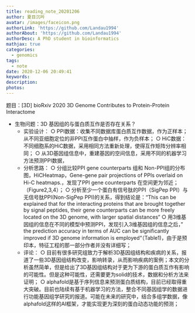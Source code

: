 ```yaml
---
title: reading_note_20201206
author: 夏目沉吟
avatar: /images/faceicon.png
authorLink: 'https://github.com/Landau1994'
authorAbout: 'https://github.com/Landau1994'
authorDesc: A PhD student in bioinformatics
mathjax: true
categories:
  - genomics
tags:
  - note
date: 2020-12-06 20:49:41
keywords:
description:
photos:
---
```

	
  题目：[3D] bioRxiv 2020 3D Genome Contributes to Protein-Protein Interactome
  - 生物问题：3D 基因组的与蛋白质互作是否存在关系？
	- 实验设计：
		○ PPI数据：收集不同数据库蛋白质互作数据，作为正样本；从不同亚细胞定位的非PPI互作蛋白中抽样，作为负样本；
		○ HiC数据：不同细胞系的HiC数据，采用相同方法重新处理，使得互作矩阵分辨率相同；
		○ 从3D基因组信息中，重建基因的空间信息，采用不同的机器学习方法预测PPI数据，
	- 分析思路：
		○ 分组比较PPI gene counterparts 组和 Non-PPI组的分布图，HiCHeatmap，Gene-gene pair projections of PPIs overlaid on Hi-C heatmaps.，发现了PPI gene counterparts 在空间更为邻近；（Figure2,3,4）；
		○ 分析至少一个蛋白有信号肽的PPI（SigPep PPI）与无信号肽PPI(Non-SigPep PPI)的关系，得到结论是：“This can be explained that for the interacting proteins that are brought together by signal peptides, their gene counterparts can be more freely located on the 3D genome, with larger spatial distances“
		○ 用3维基因组的信息在不同的模型中预测PPI，发现引入3维基因组的信息之后，”
		the prediction accuracy in terms of AUC can be significantly improved if 3D genome information is employed“（Table1)，由于是预印本，特征工程的那一部分作者并没有详细写；
	- 评论：
		○ 目前有很多研究组致力于解析3D基因组结构和疾病的关系，报道了一些3D基因组结构改变，影响转录，从而影响疾病的案例；本文的分析虽然简单，但是给出了3D基因组结构对于更为下游的蛋白质互作有影响的可能性。但是这种可能性，还需要更为solid的技术，数据和分析方法来证明；
		○ alphafold是基于序列信息来预测蛋白质结构，目前已经取得重大突破。目前也陆续有基于机器学习的方法，整合不同基因组学的数据进行功能基因组学研究的报道。可能在未来的研究中，结合多组学数据，像alphafold这样的AI框架，才能实现更为深刻的蛋白动态功能的预测；
